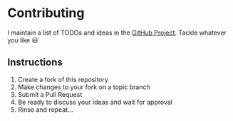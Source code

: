 # Contributing

I maintain a list of TODOs and ideas in the [GitHub Project](https://github.com/brettbuddin/eolian/projects/1). Tackle whatever you like 😃

## Instructions

1. Create a fork of this repository
1. Make changes to your fork on a topic branch
1. Submit a Pull Request
1. Be ready to discuss your ideas and wait for approval
1. Rinse and repeat...
